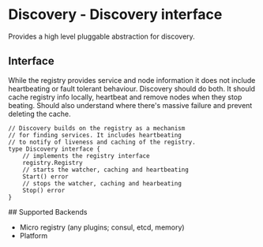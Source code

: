 # Discovery - Discovery interface

Provides a high level pluggable abstraction for discovery.

## Interface

While the registry provides service and node information it does not include 
heartbeating or fault tolerant behaviour. Discovery should do both. It should 
cache registry info locally, heartbeat and remove nodes when they stop beating. 
Should also understand where there's massive failure and prevent deleting the 
cache.

```
// Discovery builds on the registry as a mechanism
// for finding services. It includes heartbeating
// to notify of liveness and caching of the registry.
type Discovery interface {
	// implements the registry interface
	registry.Registry
	// starts the watcher, caching and heartbeating
	Start() error
	// stops the watcher, caching and hearbeating
	Stop() error
}
```

## Supported Backends

- Micro registry (any plugins; consul, etcd, memory)
- Platform
